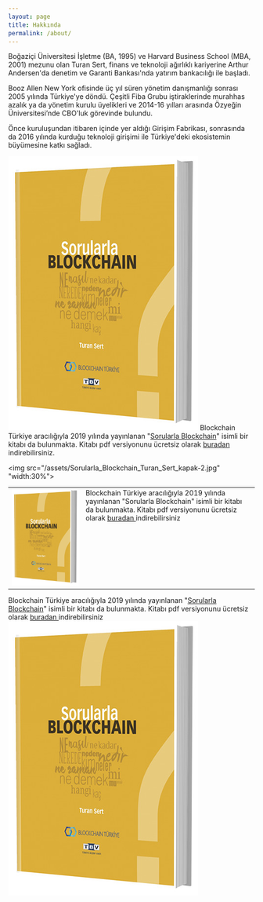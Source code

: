 ```yaml
---
layout: page
title: Hakkında
permalink: /about/
---
```


Boğaziçi Üniversitesi İşletme (BA, 1995) ve Harvard Business School (MBA, 2001) mezunu olan Turan Sert, finans ve teknoloji ağırlıklı kariyerine Arthur Andersen'da denetim ve Garanti Bankası'nda yatırım bankacılığı ile başladı.

Booz Allen New York ofisinde üç yıl süren yönetim danışmanlığı sonrası 2005 yılında Türkiye'ye döndü. Çeşitli Fiba Grubu iştiraklerinde murahhas azalık ya da yönetim kurulu üyelikleri ve 2014-16 yılları arasında Özyeğin Üniversitesi’nde CBO'luk görevinde bulundu.

Önce kuruluşundan itibaren içinde yer aldığı Girişim Fabrikası, sonrasında da 2016 yılında kurduğu teknoloji girişimi ile Türkiye'deki ekosistemin büyümesine katkı sağladı. 

[![Sorularla Blockchain](/assets/Sorularla_Blockchain_Turan_Sert_kapak-2.jpg "ücretsiz indirmek için resme tıklayın")](http://bit.ly/Sorularla_Blockchainv) Blockchain Türkiye aracılığıyla 2019 yılında yayınlanan "[Sorularla Blockchain](http://bit.ly/Sorularla_Blockchain)" isimli bir kitabı da bulunmakta. Kitabı pdf versiyonunu ücretsiz olarak [buradan](http://bit.ly/Sorularla_Blockchain) indirebilirsiniz. 

<img src="/assets/Sorularla_Blockchain_Turan_Sert_kapak-2.jpg" "width:30%"> 

<table><tr><td style="width:30%">
   <img src="/assets/Sorularla_Blockchain_Turan_Sert_kapak-2.jpg">
</td>
<td style="width:70%; vertical-align:top"><a><span>Blockchain Türkiye aracılığıyla 2019 yılında yayınlanan "Sorularla Blockchain" isimli bir kitabı da bulunmakta. Kitabı pdf versiyonunu ücretsiz olarak</span></a>
<a href="http://bit.ly/Sorularla_Blockchain"> buradan </a><span>indirebilirsiniz</span></a>
</td></tr></table>


<a>Blockchain Türkiye aracılığıyla 2019 yılında yayınlanan "[Sorularla Blockchain](http://bit.ly/Sorularla_Blockchain)" isimli bir kitabı da bulunmakta. Kitabı pdf versiyonunu ücretsiz olarak</a>
<a href="http://bit.ly/Sorularla_Blockchain"> buradan </a><span>indirebilirsiniz</span></a><img src="/assets/Sorularla_Blockchain_Turan_Sert_kapak-2.jpg">


